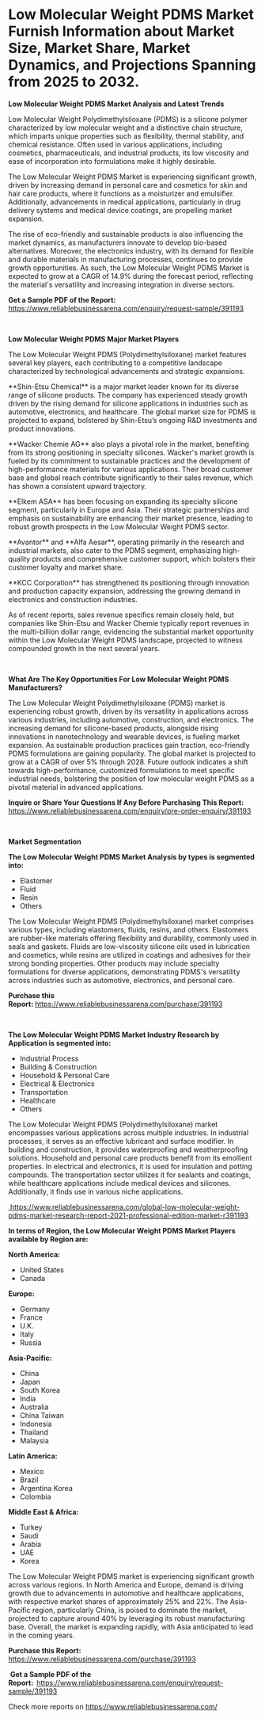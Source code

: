 <p><h1>Low Molecular Weight PDMS Market Furnish Information about Market Size, Market Share, Market Dynamics, and Projections Spanning from 2025 to 2032.</h1></p><p><strong>Low Molecular Weight PDMS Market Analysis and Latest Trends</strong></p>
<p><p>Low Molecular Weight Polydimethylsiloxane (PDMS) is a silicone polymer characterized by low molecular weight and a distinctive chain structure, which imparts unique properties such as flexibility, thermal stability, and chemical resistance. Often used in various applications, including cosmetics, pharmaceuticals, and industrial products, its low viscosity and ease of incorporation into formulations make it highly desirable.</p><p>The Low Molecular Weight PDMS Market is experiencing significant growth, driven by increasing demand in personal care and cosmetics for skin and hair care products, where it functions as a moisturizer and emulsifier. Additionally, advancements in medical applications, particularly in drug delivery systems and medical device coatings, are propelling market expansion. </p><p>The rise of eco-friendly and sustainable products is also influencing the market dynamics, as manufacturers innovate to develop bio-based alternatives. Moreover, the electronics industry, with its demand for flexible and durable materials in manufacturing processes, continues to provide growth opportunities. As such, the Low Molecular Weight PDMS Market is expected to grow at a CAGR of 14.9% during the forecast period, reflecting the material's versatility and increasing integration in diverse sectors.</p></p>
<p><strong>Get a Sample PDF of the Report:&nbsp;</strong> <a href="https://www.reliablebusinessarena.com/enquiry/request-sample/391193?utm_campaign=2189&utm_medium=2&utm_source=Github&utm_content=ia&utm_term=29032025&utm_id=low-molecular-weight-pdms">https://www.reliablebusinessarena.com/enquiry/request-sample/391193</a></p>
<p>&nbsp;</p>
<p><strong>Low Molecular Weight PDMS Major Market Players</strong></p>
<p><p>The Low Molecular Weight PDMS (Polydimethylsiloxane) market features several key players, each contributing to a competitive landscape characterized by technological advancements and strategic expansions. </p><p>**Shin-Etsu Chemical** is a major market leader known for its diverse range of silicone products. The company has experienced steady growth driven by the rising demand for silicone applications in industries such as automotive, electronics, and healthcare. The global market size for PDMS is projected to expand, bolstered by Shin-Etsu’s ongoing R&D investments and product innovations.</p><p>**Wacker Chemie AG** also plays a pivotal role in the market, benefiting from its strong positioning in specialty silicones. Wacker's market growth is fueled by its commitment to sustainable practices and the development of high-performance materials for various applications. Their broad customer base and global reach contribute significantly to their sales revenue, which has shown a consistent upward trajectory.</p><p>**Elkem ASA** has been focusing on expanding its specialty silicone segment, particularly in Europe and Asia. Their strategic partnerships and emphasis on sustainability are enhancing their market presence, leading to robust growth prospects in the Low Molecular Weight PDMS sector.</p><p>**Avantor** and **Alfa Aesar**, operating primarily in the research and industrial markets, also cater to the PDMS segment, emphasizing high-quality products and comprehensive customer support, which bolsters their customer loyalty and market share.</p><p>**KCC Corporation** has strengthened its positioning through innovation and production capacity expansion, addressing the growing demand in electronics and construction industries.</p><p>As of recent reports, sales revenue specifics remain closely held, but companies like Shin-Etsu and Wacker Chemie typically report revenues in the multi-billion dollar range, evidencing the substantial market opportunity within the Low Molecular Weight PDMS landscape, projected to witness compounded growth in the next several years.</p></p>
<p>&nbsp;</p>
<p><strong>What Are The Key Opportunities For Low Molecular Weight PDMS Manufacturers?</strong></p>
<p><p>The Low Molecular Weight Polydimethylsiloxane (PDMS) market is experiencing robust growth, driven by its versatility in applications across various industries, including automotive, construction, and electronics. The increasing demand for silicone-based products, alongside rising innovations in nanotechnology and wearable devices, is fueling market expansion. As sustainable production practices gain traction, eco-friendly PDMS formulations are gaining popularity. The global market is projected to grow at a CAGR of over 5% through 2028. Future outlook indicates a shift towards high-performance, customized formulations to meet specific industrial needs, bolstering the position of low molecular weight PDMS as a pivotal material in advanced applications.</p></p>
<p><strong>Inquire or Share Your Questions If Any Before Purchasing This Report:</strong> <a href="https://www.reliablebusinessarena.com/enquiry/pre-order-enquiry/391193?utm_campaign=2189&utm_medium=2&utm_source=Github&utm_content=ia&utm_term=29032025&utm_id=low-molecular-weight-pdms">https://www.reliablebusinessarena.com/enquiry/pre-order-enquiry/391193</a></p>
<p>&nbsp;</p>
<p><strong>Market Segmentation</strong></p>
<p><strong>The Low Molecular Weight PDMS Market Analysis by types is segmented into:</strong></p>
<p><ul><li>Elastomer</li><li>Fluid</li><li>Resin</li><li>Others</li></ul></p>
<p><p>The Low Molecular Weight PDMS (Polydimethylsiloxane) market comprises various types, including elastomers, fluids, resins, and others. Elastomers are rubber-like materials offering flexibility and durability, commonly used in seals and gaskets. Fluids are low-viscosity silicone oils used in lubrication and cosmetics, while resins are utilized in coatings and adhesives for their strong bonding properties. Other products may include specialty formulations for diverse applications, demonstrating PDMS's versatility across industries such as automotive, electronics, and personal care.</p></p>
<p><strong>Purchase this Report:&nbsp;</strong><a href="https://www.reliablebusinessarena.com/purchase/391193?utm_campaign=2189&utm_medium=2&utm_source=Github&utm_content=ia&utm_term=29032025&utm_id=low-molecular-weight-pdms">https://www.reliablebusinessarena.com/purchase/391193</a></p>
<p>&nbsp;</p>
<p><strong>The Low Molecular Weight PDMS Market Industry Research by Application is segmented into:</strong></p>
<p><ul><li>Industrial Process</li><li>Building & Construction</li><li>Household & Personal Care</li><li>Electrical & Electronics</li><li>Transportation</li><li>Healthcare</li><li>Others</li></ul></p>
<p><p>The Low Molecular Weight PDMS (Polydimethylsiloxane) market encompasses various applications across multiple industries. In industrial processes, it serves as an effective lubricant and surface modifier. In building and construction, it provides waterproofing and weatherproofing solutions. Household and personal care products benefit from its emollient properties. In electrical and electronics, it is used for insulation and potting compounds. The transportation sector utilizes it for sealants and coatings, while healthcare applications include medical devices and silicones. Additionally, it finds use in various niche applications.</p></p>
<p><a href="https://www.reliablebusinessarena.com/global-low-molecular-weight-pdms-market-research-report-2021-professional-edition-market-r391193?utm_campaign=2189&utm_medium=2&utm_source=Github&utm_content=ia&utm_term=29032025&utm_id=low-molecular-weight-pdms">&nbsp;https://www.reliablebusinessarena.com/global-low-molecular-weight-pdms-market-research-report-2021-professional-edition-market-r391193</a></p>
<p><strong>In terms of Region, the Low Molecular Weight PDMS Market Players available by Region are:</strong></p>
<p>
    <p> <strong> North America: </strong>
        <ul>
            <li>United States</li>
            <li>Canada</li>
        </ul>
        </p> 
    <p> <strong> Europe: </strong>
        <ul>
            <li>Germany</li>
            <li>France</li>
            <li>U.K.</li>
            <li>Italy</li>
            <li>Russia</li>
        </ul>
        </p> 
    <p> <strong> Asia-Pacific: </strong>
        <ul>
            <li>China</li>
            <li>Japan</li>
            <li>South Korea</li>
            <li>India</li>
            <li>Australia</li>
            <li>China Taiwan</li>
            <li>Indonesia</li>
            <li>Thailand</li>
            <li>Malaysia</li>
        </ul>
        </p> 
    <p> <strong> Latin America: </strong>
        <ul>
            <li>Mexico</li>
            <li>Brazil</li>
            <li>Argentina Korea</li>
            <li>Colombia</li>
        </ul>
        </p> 
    <p> <strong> Middle East & Africa: </strong>
        <ul>
            <li>Turkey</li>
            <li>Saudi</li>
            <li>Arabia</li>
            <li>UAE</li>
            <li>Korea</li>
        </ul>
    </p>
    </p>
<p><p>The Low Molecular Weight PDMS market is experiencing significant growth across various regions. In North America and Europe, demand is driving growth due to advancements in automotive and healthcare applications, with respective market shares of approximately 25% and 22%. The Asia-Pacific region, particularly China, is poised to dominate the market, projected to capture around 40% by leveraging its robust manufacturing base. Overall, the market is expanding rapidly, with Asia anticipated to lead in the coming years.</p></p>
<p><strong>Purchase this Report: </strong><a href="https://www.reliablebusinessarena.com/purchase/391193?utm_campaign=2189&utm_medium=2&utm_source=Github&utm_content=ia&utm_term=29032025&utm_id=low-molecular-weight-pdms">https://www.reliablebusinessarena.com/purchase/391193</a></p>
<p>&nbsp;<strong>Get a Sample PDF of the Report:&nbsp;&nbsp;</strong><a href="https://www.reliablebusinessarena.com/enquiry/request-sample/391193?utm_campaign=2189&utm_medium=2&utm_source=Github&utm_content=ia&utm_term=29032025&utm_id=low-molecular-weight-pdms">https://www.reliablebusinessarena.com/enquiry/request-sample/391193</a></p>
<p><strong></strong></p>
<p>Check more reports on <a href="https://www.reliablebusinessarena.com/?utm_campaign=2189&utm_medium=2&utm_source=Github&utm_content=ia&utm_term=29032025&utm_id=low-molecular-weight-pdms">https://www.reliablebusinessarena.com/</a></p>